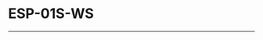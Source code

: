 <div>
    <div>
        <H1>ESP-01S-WS</H1>
    </div>    
    <hr>
    <div>
        <img scr="Diseño/ESP-01S-WS/Img/Capturas/01.jpeg">        
    </div>

</div>